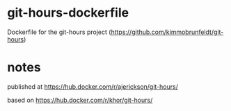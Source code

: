 # git-hours-dockerfile

Dockerfile for the git-hours project (https://github.com/kimmobrunfeldt/git-hours)

# notes

published at https://hub.docker.com/r/ajerickson/git-hours/

based on https://hub.docker.com/r/khor/git-hours/
